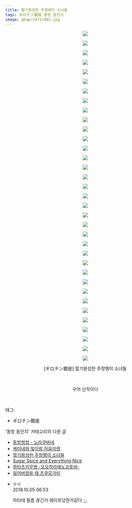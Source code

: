 ```yaml
---
title: 혈기왕성한 주정뱅이 소녀들
tags: ギロチン銀座 동방_동인지
image: ghap/2471/001.jpg
---
```

<div class="article">
<p style="text-align: center; clear: none; float: none;"><img src="{{ site.nasurl }}/ghap/2471/001.jpg"/></p>
<p style="text-align: center; clear: none; float: none;"><img src="{{ site.nasurl }}/ghap/2471/002.jpg"/></p>
<p style="text-align: center; clear: none; float: none;"><img src="{{ site.nasurl }}/ghap/2471/003.jpg"/></p>
<p style="text-align: center; clear: none; float: none;"><img src="{{ site.nasurl }}/ghap/2471/004.jpg"/></p>
<p style="text-align: center; clear: none; float: none;"><img src="{{ site.nasurl }}/ghap/2471/005.jpg"/></p>
<p style="text-align: center; clear: none; float: none;"><img src="{{ site.nasurl }}/ghap/2471/006.jpg"/></p>
<p style="text-align: center; clear: none; float: none;"><img src="{{ site.nasurl }}/ghap/2471/007.jpg"/></p>
<p style="text-align: center; clear: none; float: none;"><img src="{{ site.nasurl }}/ghap/2471/008.jpg"/></p>
<p style="text-align: center; clear: none; float: none;"><img src="{{ site.nasurl }}/ghap/2471/009.jpg"/></p>
<p style="text-align: center; clear: none; float: none;"><img src="{{ site.nasurl }}/ghap/2471/010.jpg"/></p>
<p style="text-align: center; clear: none; float: none;"><img src="{{ site.nasurl }}/ghap/2471/011.jpg"/></p>
<p style="text-align: center; clear: none; float: none;"><img src="{{ site.nasurl }}/ghap/2471/012.jpg"/></p>
<p style="text-align: center; clear: none; float: none;"><img src="{{ site.nasurl }}/ghap/2471/013.jpg"/></p>
<p style="text-align: center; clear: none; float: none;"><img src="{{ site.nasurl }}/ghap/2471/014.jpg"/></p>
<p style="text-align: center; clear: none; float: none;"><img src="{{ site.nasurl }}/ghap/2471/015.jpg"/></p>
<p style="text-align: center; clear: none; float: none;"><img src="{{ site.nasurl }}/ghap/2471/016.jpg"/></p>
<p style="text-align: center; clear: none; float: none;"><img src="{{ site.nasurl }}/ghap/2471/017.jpg"/></p>
<p style="text-align: center; clear: none; float: none;"><img src="{{ site.nasurl }}/ghap/2471/018.jpg"/></p>
<p style="text-align: center; clear: none; float: none;"><img src="{{ site.nasurl }}/ghap/2471/019.jpg"/></p>
<p style="text-align: center; clear: none; float: none;"><img src="{{ site.nasurl }}/ghap/2471/020.jpg"/></p>
<p style="text-align: center; clear: none; float: none;"><img src="{{ site.nasurl }}/ghap/2471/021.jpg"/></p>
<p style="text-align: center; clear: none; float: none;"><img src="{{ site.nasurl }}/ghap/2471/022.jpg"/></p>
<p style="text-align: center; clear: none; float: none;"><img src="{{ site.nasurl }}/ghap/2471/023.jpg"/></p>
<p style="text-align: center; clear: none; float: none;"><img src="{{ site.nasurl }}/ghap/2471/024.jpg"/></p>
<p style="text-align: center; clear: none; float: none;"><img src="{{ site.nasurl }}/ghap/2471/025.jpg"/></p>
<p style="text-align: center; clear: none; float: none;"><img src="{{ site.nasurl }}/ghap/2471/026.jpg"/></p>
<p style="text-align: center; clear: none; float: none;"><img src="{{ site.nasurl }}/ghap/2471/027.jpg"/></p>
<p style="text-align: center; clear: none; float: none;"><img src="{{ site.nasurl }}/ghap/2471/028.jpg"/></p>
<p style="text-align: center; clear: none; float: none;"><img src="{{ site.nasurl }}/ghap/2471/029.jpg"/></p>
<p style="text-align: center; clear: none; float: none;"><img src="{{ site.nasurl }}/ghap/2471/030.jpg"/></p>
<p style="text-align: center; clear: none; float: none;"><img src="{{ site.nasurl }}/ghap/2471/031.jpg"/></p>
<p style="text-align: center; clear: none; float: none;"><img src="{{ site.nasurl }}/ghap/2471/032.jpg"/></p>
<p style="text-align: center; clear: none; float: none;"><img src="{{ site.nasurl }}/ghap/2471/033.jpg"/></p>
<p style="text-align: center; clear: none; float: none;"><img src="{{ site.nasurl }}/ghap/2471/034.jpg"/></p>
<p style="text-align: center; clear: none; float: none;"><img src="{{ site.nasurl }}/ghap/2471/035.jpg"/></p>
<p style="text-align: center; clear: none; float: none;">[ギロチン銀座] 혈기왕성한 주정뱅이 소녀들</p>
<p style="text-align: center; clear: none; float: none;"><br/></p>
<p style="text-align: center; clear: none; float: none;">우어 신작이다</p>
<p><br/></p>
</div><div class="tagTrail">
<p>태그: </p>
<ul>
<li>ギロチン銀座</li>
</ul>
</div><div class="another">
<p>'동방 동인지' 카테고리의 다른 글</p>
<ul>
<li><a href="/2016-10-06-ghap_2475">동방청첩 - 노라쿠바네</a></li>
<li><a href="/2016-10-06-ghap_2474">케이네와 빛이랑 어둠이랑</a></li>
<li><a href="/2016-10-06-ghap_2471">혈기왕성한 주정뱅이 소녀들</a></li>
<li><a href="/2016-10-06-ghap_2470">Sugar Spice and Everything Nice</a></li>
<li><a href="/2016-10-06-ghap_2469">와타츠키무쌍 -오오하라에노코토바-</a></li>
<li><a href="/2016-10-06-ghap_2468">잃어버렸을 때 츠쿠모가미</a></li>
</ul>
</div><div class="cb_module cb_fluid">
<div class="cb_wrt cb_profile">
<div class="comment">
<ul>
<li class="cb_thumb_off" id="comment15345288">
<div class="cb_comment_area">
<div class="cb_info_area">
<div class="cb_section">
<span class="cb_nick_name">ㅇㅇ</span>
</div>
<div class="cb_section">
<span class="cb_date">2018.10.05 06:53 </span>
</div>
</div>
<div class="cb_dsc_comment">
<p class="cb_dsc">
											하타테 필름 끊긴거 레이프당한거같다 ;;;
										</p>
</div>
</div></li>
</ul>
</div>
</div><!-- commentList close -->
</div>